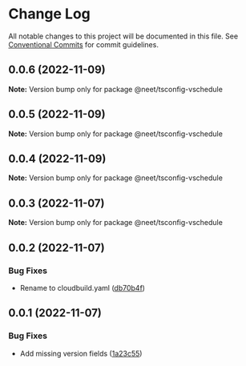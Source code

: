 # Change Log

All notable changes to this project will be documented in this file.
See [Conventional Commits](https://conventionalcommits.org) for commit guidelines.

## 0.0.6 (2022-11-09)

**Note:** Version bump only for package @neet/tsconfig-vschedule

## 0.0.5 (2022-11-09)

**Note:** Version bump only for package @neet/tsconfig-vschedule

## 0.0.4 (2022-11-09)

**Note:** Version bump only for package @neet/tsconfig-vschedule

## 0.0.3 (2022-11-07)

**Note:** Version bump only for package @neet/tsconfig-vschedule

## 0.0.2 (2022-11-07)

### Bug Fixes

* Rename to cloudbuild.yaml ([db70b4f](https://github.com/neet/vschedule/commit/db70b4f42daf898f364266b2fb03696e6972170d))

## 0.0.1 (2022-11-07)

### Bug Fixes

* Add missing version fields ([1a23c55](https://github.com/neet/refined-itsukara-link/commit/1a23c550155e6b691aaacd050b149b8445a11965))
